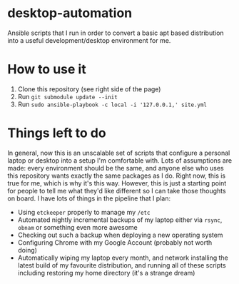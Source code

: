 desktop-automation
==================

Ansible scripts that I run in order to convert a basic apt based distribution into a useful development/desktop environment for me.

# How to use it

1. Clone this repository (see right side of the page)
2. Run `git submodule update --init`
3. Run `sudo ansible-playbook -c local -i '127.0.0.1,' site.yml `

# Things left to do

In general, now this is an unscalable set of scripts that configure a personal laptop or desktop into a setup I'm comfortable with. Lots of assumptions are made: every environment should be the same, and anyone else who uses this repository wants exactly the same packages as I do. Right now, this is true for me, which is why it's this way. However, this is just a starting point for people to tell me what they'd like different so I can take those thoughts on board. I have lots of things in the pipeline that I plan:

- Using `etckeeper` properly to manage my `/etc`
- Automated nightly incremental backups of my laptop either via `rsync`, `obnam` or something even more awesome
- Checking out such a backup when deploying a new operating system
- Configuring Chrome with my Google Account (probably not worth doing)
- Automatically wiping my laptop every month, and network installing the latest build of my favourite distribution, and running all of these scripts including restoring my home directory (it's a strange dream)
